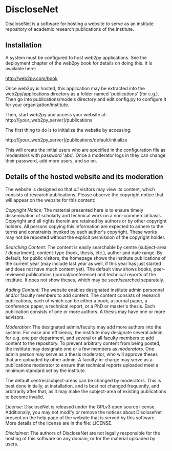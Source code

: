 # DiscloseNet

DiscloseNet is a software for hosting a website to serve as an 
institute repository of academic research publications of the 
institute.

## Installation

A system must be configured to host web2py applications. See the 
deployment chapter of the web2py book for details on doing this. It is available here:

http://web2py.com/book

Once web2py is hosted, this application may be extracted into the 
web2py/applications directory as a folder named 'publications' (for 
e.g.). Then go into publications/models directory and edit config.py to 
configure it for your organization/institute.

Then, start web2py and access your website at: http://[your_web2py_server]/publications

The first thing to do is to initialize the website by accessing:

http://[your_web2py_server]/publications/default/initialize

This will create the initial users who are specified in the 
configuration file as moderators with password 'abc'. Once a moderator 
logs in they can change their password, add more users, and so on.

## Details of the hosted website and its moderation

The website is designed so that _all_ visitors may view its content, 
which consists of research publications. Please observe the copyright 
notice that will appear on the website for this content:

*Copyright Notice:* The material presented here is to ensure timely 
dissemination of scholarly and technical work on a non-commercial 
basis. Copyright and all rights therein are retained by authors or by 
other copyright holders. All persons copying this information are 
expected to adhere to the terms and constraints invoked by each 
author's copyright. These works may not be reposted without the 
explicit permission of the copyright holder.

*Searching Content:* The content is easily searchable by centre 
(subject-area / department), content-type (book, thesis, etc.), author 
and date range. By default, for public visitors, the homepage shows the 
institute publications of the current year (may include last year as 
well, if this year has just started and does not have much content 
yet). The default view shows books, peer-reviewed publications 
(journal/conference) and technical reports of the institute. It does 
not show theses, which may be seen/searched separately.

*Adding Content:* The website enables designated institute admin 
personnel and/or faculty members to add content. The content consists 
of research publications, each of which can be either a book, a journal 
paper, a conference paper, a technical report, or a PhD or master's 
thesis. Each publication consists of one or more authors. A thesis may 
have one or more advisors.

*Moderation:* The designated admin/faculty may add more authors into the 
system. For ease and efficiency, the institute may designate several 
admin, for e.g. one per department, and several or all faculty members 
to add content to the repository. To prevent arbitrary content from 
being posted, the institute may designate one or a few members as 
_moderators_. One admin person may serve as a thesis moderator, 
who will approve theses that are uploaded by other admin. A 
faculty-in-charge may serve as a publications moderator to ensure that 
technical reports uploaded meet a minimum standard set by the 
institute.

The default centres/subject-areas can be changed by moderators. This is 
best done initially, at installation, and is best not changed 
frequently, and arbitrarily after that, as it may make the subject-area 
of existing publications to become invalid.

*License:* DiscloseNet is released under the GPLv3 open source license. 
Additionally, you may not modify or remove the notices about 
DiscloseNet present on the help page of the website that is served by 
this software. More details of the license are in the file: LICENSE.

*Disclaimer:* The authors of DiscloseNet are not legally responsible 
for the hosting of this software on any domain, or for the material 
uploaded by users.
